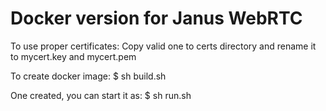 Docker version for Janus WebRTC
===============================

To use proper certificates:
Copy valid one to certs directory and rename it to mycert.key and mycert.pem
 
To create docker image:
$ sh build.sh

One created, you can start it as:
$ sh run.sh


